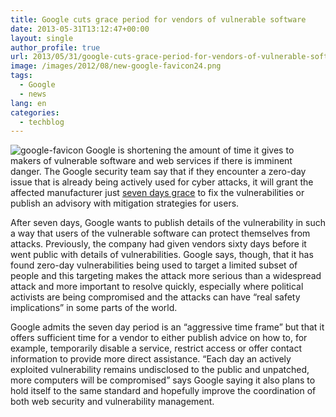 ```yaml
---
title: Google cuts grace period for vendors of vulnerable software
date: 2013-05-31T13:12:47+00:00
layout: single
author_profile: true
url: 2013/05/31/google-cuts-grace-period-for-vendors-of-vulnerable-software/
image: /images/2012/08/new-google-favicon24.png
tags:
  - Google
  - news
lang: en
categories: 
  - techblog
---
```

![google-favicon](/images/2012/08/new-google-favicon24.png)
Google is shortening the amount of time it gives to makers of vulnerable software and web services if there is imminent danger. The Google security team say that if they encounter a zero-day issue that is already being actively used for cyber attacks, it will grant the affected manufacturer just [seven days grace](http://googleonlinesecurity.blogspot.com/2013/05/disclosure-timeline-for-vulnerabilities.html) to fix the vulnerabilities or publish an advisory with mitigation strategies for users.

After seven days, Google wants to publish details of the vulnerability in such a way that users of the vulnerable software can protect themselves from attacks. Previously, the company had given vendors sixty days before it went public with details of vulnerabilities. Google says, though, that it has found zero-day vulnerabilities being used to target a limited subset of people and this targeting makes the attack more serious than a widespread attack and more important to resolve quickly, especially where political activists are being compromised and the attacks can have “real safety implications” in some parts of the world.

Google admits the seven day period is an “aggressive time frame” but that it offers sufficient time for a vendor to either publish advice on how to, for example, temporarily disable a service, restrict access or offer contact information to provide more direct assistance. “Each day an actively exploited vulnerability remains undisclosed to the public and unpatched, more computers will be compromised” says Google saying it also plans to hold itself to the same standard and hopefully improve the coordination of both web security and vulnerability management.
